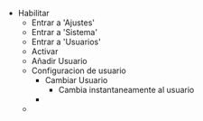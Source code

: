 - Habilitar
	- Entrar a 'Ajustes'
	- Entrar a 'Sistema'
	- Entrar a 'Usuarios'
	- Activar
	- Añadir Usuario
	- Configuracion de usuario
		- Cambiar Usuario
			- Cambia instantaneamente al usuario
		-
	-